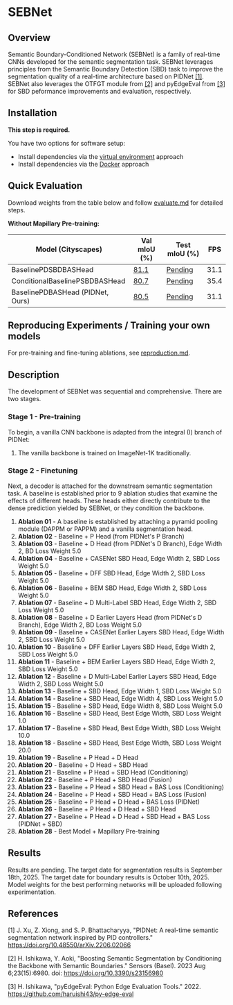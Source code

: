 # SEBNet

## Overview

Semantic Boundary-Conditioned Network (SEBNet) is a family of real-time CNNs developed for the semantic segmentation task. SEBNet leverages principles from the Semantic Boundary Detection (SBD) task to improve the segmentation quality of a real-time architecture based on PIDNet [[1]](#1). SEBNet also leverages the OTFGT module from [[2]](#2) and pyEdgeEval from [[3]](#3) for SBD peformance improvements and evaluation, respectively.

## Installation

**This step is required.**

You have two options for software setup:

- Install dependencies via the [virtual environment](install/venv/install.md) approach
- Install dependencies via the [Docker](install/docker/reproduction/docker_reproduction.md) approach 

## Quick Evaluation

Download weights from the table below and follow [evaluate.md](docs/evaluate.md) for detailed steps.

**Without Mapillary Pre-training:**

   | Model (Cityscapes)              | Val mIoU (%)                                                                  | Test mIoU (%)                                                                    |  FPS  |
   |---------------------------------|-------------------------------------------------------------------------------|----------------------------------------------------------------------------------|-------|
   | BaselinePDSBDBASHead            | [81.1](https://github.com/adossantos21/paper_2/raw/main/mmsegmentation/work_dirs/sebnet_baseline-p-d-sbd-bas-head_1xb6_cityscapes/20250906_102604/checkpoints/sebnet_baseline-p-d-sbd-bas-head_1xb6_cityscapes/20250906_102604/best_mIoU.pth) | [Pending](https://github.com/adossantos21/paper_2) |  31.1 |
   | ConditionalBaselinePSBDBASHead  | [80.7](https://github.com/adossantos21/paper_2/raw/main/mmsegmentation/work_dirs/sebnet_baseline-p-sbd-bas-head-conditioned_1xb6_cityscapes/20250906_102650/checkpoints/sebnet_baseline-p-sbd-bas-head-conditioned_1xb6_cityscapes/20250906_102650/best_mIoU.pth) | [Pending](https://github.com/adossantos21/paper_2) |  35.4 |
   | BaselinePDBASHead (PIDNet, Ours)      | [80.5](https://github.com/adossantos21/paper_2/raw/main/mmsegmentation/work_dirs/sebnet_baseline-p-d-bas-head_1xb6_cityscapes/20250906_105242/checkpoints/sebnet_baseline-p-d-bas-head_1xb6_cityscapes/20250906_105242/best_mIoU.pth)                              | [Pending](https://github.com/adossantos21/paper_2)                         |  31.1 |

## Reproducing Experiments / Training your own models

For pre-training and fine-tuning ablations, see [reproduction.md](docs/reproduction.md).

## Description

The development of SEBNet was sequential and comprehensive. There are two stages.

### Stage 1 - Pre-training

To begin, a vanilla CNN backbone is adapted from the integral (I) branch of PIDNet: 

1. The vanilla backbone is trained on ImageNet-1K traditionally.

### Stage 2 - Finetuning

Next, a decoder is attached for the downstream semantic segmentation task. A baseline is established prior to 9 ablation studies that examine the effects of different heads. These heads either directly contribute to the dense prediction yielded by SEBNet, or they condition the backbone.

1.  **Ablation 01** - A baseline is established by attaching a pyramid pooling module (DAPPM or PAPPM) and a vanilla segmentation head.
2.  **Ablation 02** - Baseline + P Head (from PIDNet's P Branch)
3.  **Ablation 03** - Baseline + D Head (from PIDNet's D Branch), Edge Width 2, BD Loss Weight 5.0
4.  **Ablation 04** - Baseline + CASENet SBD Head, Edge Width 2, SBD Loss Weight 5.0
5.  **Ablation 05** - Baseline + DFF SBD Head, Edge Width 2, SBD Loss Weight 5.0
6.  **Ablation 06** - Baseline + BEM SBD Head, Edge Width 2, SBD Loss Weight 5.0
7.  **Ablation 07** - Baseline + D Multi-Label SBD Head, Edge Width 2, SBD Loss Weight 5.0
8.  **Ablation 08** - Baseline + D Earlier Layers Head (from PIDNet's D Branch), Edge Width 2, BD Loss Weight 5.0
9.  **Ablation 09** - Baseline + CASENet Earlier Layers SBD Head, Edge Width 2, SBD Loss Weight 5.0
10. **Ablation 10** - Baseline + DFF Earlier Layers SBD Head, Edge Width 2, SBD Loss Weight 5.0
11. **Ablation 11** - Baseline + BEM Earlier Layers SBD Head, Edge Width 2, SBD Loss Weight 5.0
12. **Ablation 12** - Baseline + D Multi-Label Earlier Layers SBD Head, Edge Width 2, SBD Loss Weight 5.0
13. **Ablation 13** - Baseline + SBD Head, Edge Width 1, SBD Loss Weight 5.0
14. **Ablation 14** - Baseline + SBD Head, Edge Width 4, SBD Loss Weight 5.0
15. **Ablation 15** - Baseline + SBD Head, Edge Width 8, SBD Loss Weight 5.0
16. **Ablation 16** - Baseline + SBD Head, Best Edge Width, SBD Loss Weight 1.0
17. **Ablation 17** - Baseline + SBD Head, Best Edge Width, SBD Loss Weight 10.0
18. **Ablation 18** - Baseline + SBD Head, Best Edge Width, SBD Loss Weight 20.0
19. **Ablation 19** - Baseline + P Head + D Head
20. **Ablation 20** - Baseline + D Head + SBD Head
21. **Ablation 21** - Baseline + P Head + SBD Head (Conditioning)
22. **Ablation 22** - Baseline + P Head + SBD Head (Fusion)
23. **Ablation 23** - Baseline + P Head + SBD Head + BAS Loss (Conditioning)
24. **Ablation 24** - Baseline + P Head + SBD Head + BAS Loss (Fusion)
25. **Ablation 25** - Baseline + P Head + D Head + BAS Loss (PIDNet)
26. **Ablation 26** - Baseline + P Head + D Head + SBD Head
27. **Ablation 27** - Baseline + P Head + D Head + SBD Head + BAS Loss (PIDNet + SBD)
28. **Ablation 28** - Best Model + Mapillary Pre-training

## Results

Results are pending. The target date for segmentation results is September 18th, 2025. The target date for boundary results is October 10th, 2025. Model weights for the best performing networks will be uploaded following experimentation.

## References

<a id="1">[1]</a> 
J. Xu, Z. Xiong, and S. P. Bhattacharyya, "PIDNet: A real-time semantic segmentation network inspired by PID controllers." https://doi.org/10.48550/arXiv.2206.02066

<a id="2">[2]</a>
H. Ishikawa, Y. Aoki, "Boosting Semantic Segmentation by Conditioning the Backbone with Semantic Boundaries." Sensors (Basel). 2023 Aug 6;23(15):6980. doi: https://doi.org/10.3390/s23156980

<a id="3">[3]</a>
H. Ishikawa, "pyEdgeEval: Python Edge Evaluation Tools." 2022. https://github.com/haruishi43/py-edge-eval
